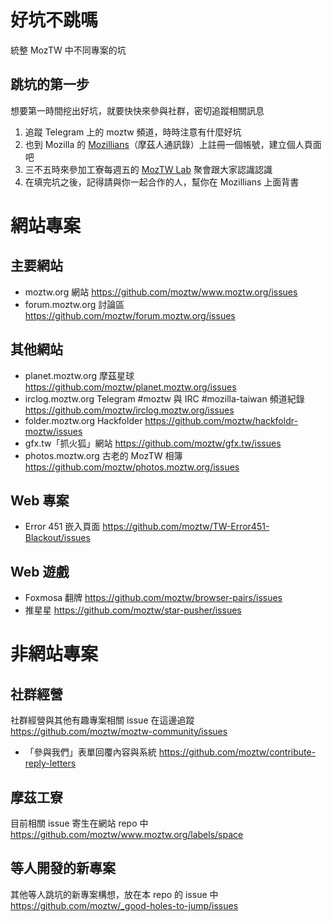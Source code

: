 # 好坑不跳嗎
統整 MozTW 中不同專案的坑


## 跳坑的第一步

想要第一時間挖出好坑，就要快快來參與社群，密切追蹤相關訊息

1. 追蹤 Telegram 上的 moztw 頻道，時時注意有什麼好坑
2. 也到 Mozilla 的 [Mozillians](mozillians.org)（摩茲人通訊錄）上註冊一個帳號，建立個人頁面吧
3. 三不五時來參加工寮每週五的 [MozTW Lab](http://moztw.org/events/moztw-lab) 聚會跟大家認識認識
4. 在填完坑之後，記得請與你一起合作的人，幫你在 Mozillians 上面背書



# 網站專案

## 主要網站
- moztw.org 網站  https://github.com/moztw/www.moztw.org/issues
- forum.moztw.org 討論區  https://github.com/moztw/forum.moztw.org/issues

## 其他網站
- planet.moztw.org 摩茲星球  https://github.com/moztw/planet.moztw.org/issues
- irclog.moztw.org Telegram #moztw 與 IRC #mozilla-taiwan 頻道紀錄  https://github.com/moztw/irclog.moztw.org/issues
- folder.moztw.org Hackfolder https://github.com/moztw/hackfoldr-moztw/issues
- gfx.tw「抓火狐」網站  https://github.com/moztw/gfx.tw/issues
- photos.moztw.org 古老的 MozTW 相簿  https://github.com/moztw/photos.moztw.org/issues

## Web 專案
- Error 451 嵌入頁面  https://github.com/moztw/TW-Error451-Blackout/issues

## Web 遊戲
- Foxmosa 翻牌  https://github.com/moztw/browser-pairs/issues
- 推星星  https://github.com/moztw/star-pusher/issues


# 非網站專案

## 社群經營
社群經營與其他有趣專案相關 issue 在這邊追蹤
https://github.com/moztw/moztw-community/issues

- 「參與我們」表單回覆內容與系統 https://github.com/moztw/contribute-reply-letters

## 摩茲工寮
目前相關 issue 寄生在網站 repo 中
https://github.com/moztw/www.moztw.org/labels/space

## 等人開發的新專案
其他等人跳坑的新專案構想，放在本 repo 的 issue 中
https://github.com/moztw/_good-holes-to-jump/issues

